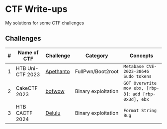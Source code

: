 # CTF Write-ups

My solutions for some CTF challenges

## Challenges

| # | Name of CTF | Challenge | Category | Concepts |
| --- | --- | --- | --- | --- |
| 1 | HTB Uni-CTF 2023 | [Apethanto](<HTB Uni-CTF 2023/Apethanto/README.md>) | FullPwn/Boot2root | `Metabase CVE-2023-38646` `Sudo tokens` |
| 2 | CakeCTF 2023 | [bofwow](<CakeCTF 2023/bofwow/README.md>) | Binary exploitation | `GOT Overwrite` `mov ebx, [rbp-8];` `add [rbp-0x3d], ebx` |
| 3 | HTB CACTF 2024 | [Delulu](<HTB CACTF 2024/Delulu/README.md>) | Binary exploitation | `Format String Bug` |
